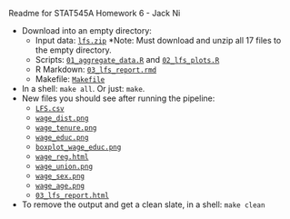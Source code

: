 Readme for STAT545A Homework 6 - Jack Ni

* Download into an empty directory:
    - Input data: [`lfs.zip`](https://www.dropbox.com/s/y02gt99rmwomy4m/lfS.zip) *Note: Must download and unzip all 17 files to the empty directory.
    - Scripts: [`01_aggregate_data.R`](https://github.com/jacknii/Proj545/blob/master/01_aggregate_data.R) and [`02_lfs_plots.R`](https://github.com/jacknii/Proj545/blob/master/02_lfs_plots.R)
    - R Markdown: [`03_lfs_report.rmd`](https://github.com/jacknii/Proj545/blob/master/03_lfs_report.rmd)
    - Makefile: [`Makefile`](https://raw.github.com/jennybc/STAT545A/master/hw06_scaffolds/03_knitWithoutRStudio/Makefile)
* In a shell: `make all`. Or just: `make`.
* New files you should see after running the pipeline:
    - [`LFS.csv`](https://github.com/jacknii/Proj545/blob/master/LFS.csv)
    - [`wage_dist.png`](https://github.com/jacknii/Proj545/blob/master/wage_dist.png)
    - [`wage_tenure.png`](https://github.com/jacknii/Proj545/blob/master/wage_tenure.png)
    - [`wage_educ.png`](https://github.com/jacknii/Proj545/blob/master/wage_educ.png)
    - [`boxplot_wage_educ.png`](https://github.com/jacknii/Proj545/blob/master/boxplot_wage_educ.png)
    - [`wage_reg.html`](https://github.com/jacknii/Proj545/blob/master/wage_reg.html)
    - [`wage_union.png`](https://github.com/jacknii/Proj545/blob/master/wage_union.png)
    - [`wage_sex.png`](https://github.com/jacknii/Proj545/blob/master/wage_sex.png)
    - [`wage_age.png`](https://github.com/jacknii/Proj545/blob/master/wage_age.png)
    - [`03_lfs_report.html`](https://github.com/jacknii/Proj545/blob/master/03_lfs_report.html)
* To remove the output and get a clean slate, in a shell: `make clean`